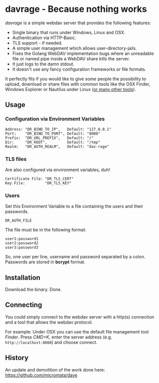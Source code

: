 
# davrage - Because nothing works

_davrage_ is a simple webdav server that provides the following features:

- Single binary that runs under Windows, Linux and OSX.
- Authentication via HTTP-Basic.
- TLS support - if needed.
- A simple user management which allows user-directory-jails.
- Fixes the Golang WebDAV implementation bugs where an unreadable file or named pipe inside a WebDAV share kills the server.
- It just logs to the damn stdout.
- It doesn't use any fancy configuration frameworks or file formats.

It perfectly fits if you would like to give some people the possibility to upload, download or share files with common tools like the OSX Finder, Windows Explorer or Nautilus under Linux ([or many other tools](https://en.wikipedia.org/wiki/Comparison_of_WebDAV_software#WebDAV_clients)).

## Usage

### Configuration via Environment Variables

    Address: "DR_BIND_TO_IP",   Default: "127.0.0.1"
    Port:    "DR_BIND_TO_PORT", Default: "8000"
    Prefix:  "DR_URL_PREFIX",   Default: "/"
    Dir:     "DR_ROOT",         Default: "/tmp"
    Realm:   "DR_AUTH_REALM",   Default: "dav-rage"

### TLS files

Are also configured via environment variables, duh!

    Certificate File: "DR_TLS_CERT"
    Key File:         "DR_TLS_KEY"

### Users

Set this Environment Variable to a file containing the users and their passwords.

    DR_AUTH_FILE

The file must be in the following format:

    user1:password1
    user2:password2
    user3:password3

So, one user per line, username and password separated by a colon.
Passwords are stored in **bcrypt** format.

## Installation

Download the binary. Done.

## Connecting

You could simply connect to the webdav server with a http(s) connection and a tool that allows the webdav protocol.

For example: Under OSX you can use the default file management tool *Finder*. Press _CMD+K_, enter the server address (e.g. `http://localhost:8000`) and choose connect.

## History

An update and demolition of the work done here: https://github.com/micromata/dave
